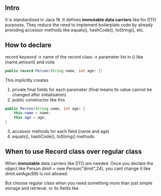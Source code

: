 ## Intro
It is standardised in Java 16. It defines **immutable data carriers** like for DTO purposes. They reduce the need to implement boilerplate code by already providing accessor methods like equals(), hashCode(), toString(), etc.

## How to declare
record keyword -> name of the record class -> parameter list in () like (name,amount) and voila

```java
public record Person(String name, int age) {}
```

This implicitly creates 
1) private final fields for each parameter (final means its value cannot be changed after initialisation)
2) public constructor
like this
```java
public Person(String name, int age) {
    this.name = name;
    this.age = age;
}
```
3) accessor methods for each field (name and age)
4) equals(), hashCode(), toString() methods

## When to use Record class over regular class
When **immutable** data carriers like DTO are needed. Once you declare the object like Person dimit = new Person("dimit",24), you cant change it like dimit.setAge(69) is not allowed.

But choose regular class when you need something more than just simple storage and retrieval.
or its fields like 
